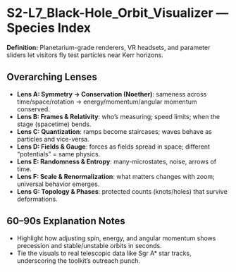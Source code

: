 # S2-L7_Black-Hole_Orbit_Visualizer — Species Index
**Definition:** Planetarium-grade renderers, VR headsets, and parameter sliders let visitors fly test particles near Kerr horizons.

## Overarching Lenses

- **Lens A: Symmetry -> Conservation (Noether)**: sameness across time/space/rotation → energy/momentum/angular momentum conserved.
- **Lens B: Frames & Relativity**: who’s measuring; speed limits; when the stage (spacetime) bends.
- **Lens C: Quantization**: ramps become staircases; waves behave as particles and vice-versa.
- **Lens D: Fields & Gauge**: forces as fields spread in space; different “potentials” = same physics.
- **Lens E: Randomness & Entropy**: many-microstates, noise, arrows of time.
- **Lens F: Scale & Renormalization**: what matters changes with zoom; universal behavior emerges.
- **Lens G: Topology & Phases**: protected counts (knots/holes) that survive deformations.

## 60–90s Explanation Notes
- Highlight how adjusting spin, energy, and angular momentum shows precession and stable/unstable orbits in seconds.
- Tie the visuals to real telescopic data like Sgr A* star tracks, underscoring the toolkit’s outreach punch.
